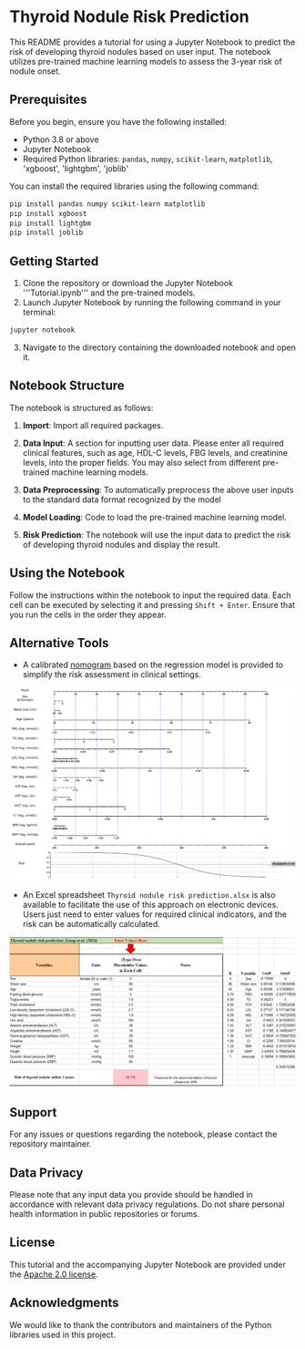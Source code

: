 
# Thyroid Nodule Risk Prediction

This README provides a tutorial for using a Jupyter Notebook to predict the risk of developing thyroid nodules based on user input. The notebook utilizes pre-trained machine learning models to assess the 3-year risk of nodule onset.

## Prerequisites

Before you begin, ensure you have the following installed:
- Python 3.8 or above
- Jupyter Notebook
- Required Python libraries: `pandas`, `numpy`, `scikit-learn`, `matplotlib`, 'xgboost', 'lightgbm', 'joblib'

You can install the required libraries using the following command:

```bash
pip install pandas numpy scikit-learn matplotlib
pip install xgboost
pip install lightgbm
pip install joblib
```

## Getting Started

1. Clone the repository or download the Jupyter Notebook '''Tutorial.ipynb''' and the pre-trained models.
2. Launch Jupyter Notebook by running the following command in your terminal:

```bash
jupyter notebook
```

3. Navigate to the directory containing the downloaded notebook and open it.

## Notebook Structure

The notebook is structured as follows:

1. **Import**: Import all required packages.

2. **Data Input**: A section for inputting user data. Please enter all required clinical features, such as age, HDL-C levels, FBG levels, and creatinine levels, into the proper fields. You may also select from different pre-trained machine learning models.

3. **Data Preprocessing**: To automatically preprocess the above user inputs to the standard data format recognized by the model

4. **Model Loading**: Code to load the pre-trained machine learning model.

5. **Risk Prediction**: The notebook will use the input data to predict the risk of developing thyroid nodules and display the result.

## Using the Notebook

Follow the instructions within the notebook to input the required data. Each cell can be executed by selecting it and pressing `Shift + Enter`. Ensure that you run the cells in the order they appear.

## Alternative Tools

* A calibrated [nomogram](Nomogram.png) based on the regression model is provided to simplify the risk assessment in clinical settings.

![Alternative Tools](Nomogram.png)

* An Excel spreadsheet ```Thyroid nodule risk prediction.xlsx``` is also available to facilitate the use of this approach on electronic devices. Users just need to enter values for required clinical indicators, and the risk can be automatically calculated. 

![Alternative Tools](Excel%20tool.png)

## Support

For any issues or questions regarding the notebook, please contact the repository maintainer.

## Data Privacy

Please note that any input data you provide should be handled in accordance with relevant data privacy regulations. Do not share personal health information in public repositories or forums.

## License

This tutorial and the accompanying Jupyter Notebook are provided under the [Apache 2.0 license](LICENSE.txt).

## Acknowledgments

We would like to thank the contributors and maintainers of the Python libraries used in this project.

